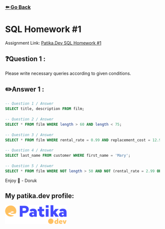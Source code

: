 ### [⬅️ Go Back](../../../README.md)

# SQL Homework #1

Assignment Link: [Patika.Dev SQL Homework #1](https://app.patika.dev/courses/sql/Odev1)

## ❓Question 1 :

Please write necessary queries according to given conditions.

## ✏️Answer 1 :

```sql
-- Question 1 / Answer
SELECT title, description FROM film;

-- Question 2 / Answer
SELECT * FROM film WHERE length > 60 AND length < 75;

-- Question 3 / Answer
SELECT * FROM film WHERE rental_rate = 0.99 AND replacement_cost = 12.99 OR replacement_cost = 28.99;

-- Question 4 / Answer
SELECT last_name FROM customer WHERE first_name = 'Mary';

-- Question 5 / Answer
SELECT * FROM film WHERE NOT length > 50 AND NOT (rental_rate = 2.99 OR rental_rate = 4.99);
```

Enjoy 🚀 - Doruk

## My patika.dev profile:

<a href="https://app.patika.dev/kaolin"><img src="../../../assets/newPatikaLogo.svg" width=200/></a>

